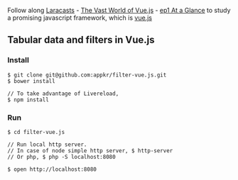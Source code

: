 Follow along [Laracasts](https://laracasts.com) - [The Vast World of Vue.js](https://laracasts.com/series/learning-vuejs) - [ep1 At a Glance](https://laracasts.com/series/learning-vuejs/episodes/1) to study a promising javascript framework, which is [vue.js](http://vuejs.org/)

## Tabular data and filters in Vue.js

### Install

```
$ git clone git@github.com:appkr/filter-vue.js.git
$ bower install

// To take advantage of Livereload,
$ npm install
```

### Run

```
$ cd filter-vue.js

// Run local http server.
// In case of node simple http server, $ http-server
// Or php, $ php -S localhost:8080

$ open http://localhost:8080
```
